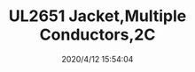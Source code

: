﻿---
layout: post 
title: UL2651 Jacket,Multiple Conductors,2C
tags: 2651
categories: wire-cable
overview: UL2651 Jacket,Multiple Conductors,2C,Red,Black
series: 
part_number: 112-0102-000/22
thumb_img: static/202004/324-thumb-20200412235521.jpg
small_img: static/202004/324-20200412235521.jpg
date: 2020/4/12 15:54:04
---



